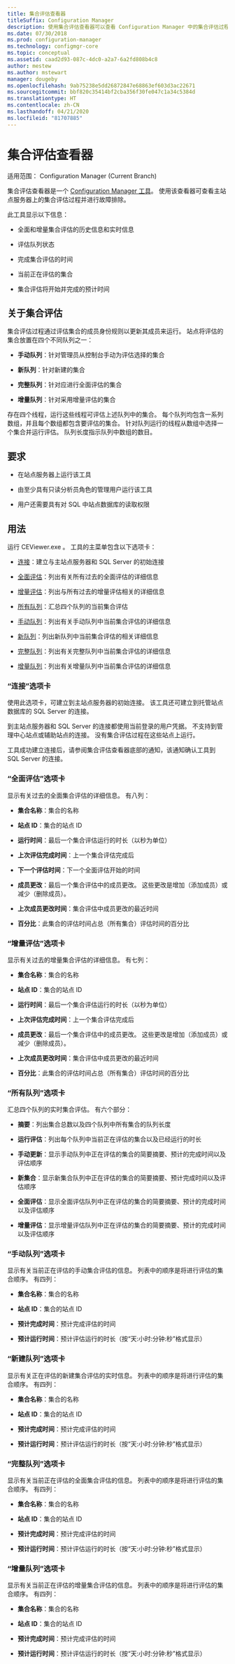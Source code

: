 ```yaml
---
title: 集合评估查看器
titleSuffix: Configuration Manager
description: 使用集合评估查看器可以查看 Configuration Manager 中的集合评估过程并进行故障排除。
ms.date: 07/30/2018
ms.prod: configuration-manager
ms.technology: configmgr-core
ms.topic: conceptual
ms.assetid: caad2d93-087c-4dc0-a2a7-6a2fd808b4c8
author: mestew
ms.author: mstewart
manager: dougeby
ms.openlocfilehash: 9ab75238e5dd26872847e68863ef603d3ac22671
ms.sourcegitcommit: bbf820c35414bf2cba356f30fe047c1a34c5384d
ms.translationtype: HT
ms.contentlocale: zh-CN
ms.lasthandoff: 04/21/2020
ms.locfileid: "81707885"
---
```

# <a name="collection-evaluation-viewer"></a>集合评估查看器

适用范围：  Configuration Manager (Current Branch)

集合评估查看器是一个 [Configuration Manager 工具](tools.md)。 使用该查看器可查看主站点服务器上的集合评估过程并进行故障排除。

此工具显示以下信息：  

- 全面和增量集合评估的历史信息和实时信息  

- 评估队列状态  

- 完成集合评估的时间  

- 当前正在评估的集合  

- 集合评估将开始并完成的预计时间  



## <a name="about-collection-evaluation"></a>关于集合评估

集合评估过程通过评估集合的成员身份规则以更新其成员来运行。 站点将评估的集合放置在四个不同队列之一：  

- **手动队列**：针对管理员从控制台手动为评估选择的集合  

- **新队列**：针对新建的集合  

- **完整队列**：针对应进行全面评估的集合  

- **增量队列**：针对采用增量评估的集合  

存在四个线程，运行这些线程可评估上述队列中的集合。 每个队列均包含一系列数组，并且每个数组都包含要评估的集合。 针对队列运行的线程从数组中选择一个集合并运行评估。 队列长度指示队列中数组的数目。



## <a name="requirements"></a>要求

- 在站点服务器上运行该工具  

- 由至少具有只读分析员角色的管理用户运行该工具   

- 用户还需要具有对 SQL 中站点数据库的读取权限 



## <a name="usage"></a>用法

运行 CEViewer.exe  。 工具的主菜单包含以下选项卡： 

- [连接](#bkmk_connect)：建立与主站点服务器和 SQL Server 的初始连接  

- [全面评估](#bkmk_full-eval)：列出有关所有过去的全面评估的详细信息   

- [增量评估](#bkmk_incremental-eval)：列出与所有过去的增量评估相关的详细信息  

- [所有队列](#bkmk_all-q)：汇总四个队列的当前集合评估  

- [手动队列](#bkmk_manual-q)：列出有关手动队列中当前集合评估的详细信息  

- [新队列](#bkmk_new-q)：列出新队列中当前集合评估的相关详细信息  

- [完整队列](#bkmk_full-q)：列出有关完整队列中当前集合评估的详细信息  

- [增量队列](#bkmk_incremental-q)：列出有关增量队列中当前集合评估的详细信息  


### <a name="connect-tab"></a><a name="bkmk_connect"></a>“连接”选项卡

使用此选项卡，可建立到主站点服务器的初始连接。 该工具还可建立到托管站点数据库的 SQL Server 的连接。

到主站点服务器和 SQL Server 的连接都使用当前登录的用户凭据。 不支持到管理中心站点或辅助站点的连接。 没有集合评估过程在这些站点上运行。

工具成功建立连接后，请参阅集合评估查看器底部的通知，该通知确认工具到 SQL Server 的连接。 


### <a name="full-evaluation-tab"></a><a name="bkmk_full-eval"></a>“全面评估”选项卡

显示有关过去的全面集合评估的详细信息。 有八列：  

- **集合名称**：集合的名称  

- **站点 ID**：集合的站点 ID   

- **运行时间**：最后一个集合评估运行的时长（以秒为单位）  

- **上次评估完成时间**：上一个集合评估完成后  

- **下一个评估时间**：下一个全面评估开始的时间  

- **成员更改**：最后一个集合评估中的成员更改。 这些更改是增加（添加成员）或减少（删除成员）。  

- **上次成员更改时间**：集合评估中成员更改的最近时间  

- **百分比**：此集合的评估时间占总（所有集合）评估时间的百分比  


### <a name="incremental-evaluation-tab"></a><a name="bkmk_incremental-eval"></a>“增量评估”选项卡

显示有关过去的增量集合评估的详细信息。 有七列：  

- **集合名称**：集合的名称  

- **站点 ID**：集合的站点 ID   

- **运行时间**：最后一个集合评估运行的时长（以秒为单位）  

- **上次评估完成时间**：上一个集合评估完成后  

- **成员更改**：最后一个集合评估中的成员更改。 这些更改是增加（添加成员）或减少（删除成员）。  

- **上次成员更改时间**：集合评估中成员更改的最近时间  

- **百分比**：此集合的评估时间占总（所有集合）评估时间的百分比  


### <a name="all-queues-tab"></a><a name="bkmk_all-q"></a>“所有队列”选项卡

汇总四个队列的实时集合评估。 有六个部分：  

- **摘要**：列出集合总数以及四个队列中所有集合的队列长度  

- **运行评估**：列出每个队列中当前正在评估的集合以及已经运行的时长  

- **手动更新**：显示手动队列中正在评估的集合的简要摘要、预计的完成时间以及评估顺序  

- **新集合**：显示新集合队列中正在评估的集合的简要摘要、预计完成时间以及评估顺序  

- **全面评估**：显示全面评估队列中正在评估的集合的简要摘要、预计的完成时间以及评估顺序  

- **增量评估**：显示增量评估队列中正在评估的集合的简要摘要、预计的完成时间以及评估顺序  


### <a name="manual-queue-tab"></a><a name="bkmk_manual-q"></a>“手动队列”选项卡

显示有关当前正在评估的手动集合评估的信息。 列表中的顺序是将进行评估的集合顺序。 有四列：  

- **集合名称**：集合的名称  

- **站点 ID**：集合的站点 ID   

- **预计完成时间**：预计完成评估的时间  

- **预计运行时间**：预计评估运行的时长（按“天:小时:分钟:秒”格式显示）  


### <a name="new-queue-tab"></a><a name="bkmk_new-q"></a>“新建队列”选项卡

显示有关正在评估的新建集合评估的实时信息。 列表中的顺序是将进行评估的集合顺序。 有四列：  

- **集合名称**：集合的名称  

- **站点 ID**：集合的站点 ID   

- **预计完成时间**：预计完成评估的时间  

- **预计运行时间**：预计评估运行的时长（按“天:小时:分钟:秒”格式显示）  


### <a name="full-queue-tab"></a><a name="bkmk_full-q"></a>“完整队列”选项卡

显示有关当前正在评估的全面集合评估的信息。 列表中的顺序是将进行评估的集合顺序。 有四列：  

- **集合名称**：集合的名称  

- **站点 ID**：集合的站点 ID   

- **预计完成时间**：预计完成评估的时间  

- **预计运行时间**：预计评估运行的时长（按“天:小时:分钟:秒”格式显示）  


### <a name="incremental-queue-tab"></a><a name="bkmk_incremental-q"></a>“增量队列”选项卡

显示有关当前正在评估的增量集合评估的信息。 列表中的顺序是将进行评估的集合顺序。 有四列：  

- **集合名称**：集合的名称  

- **站点 ID**：集合的站点 ID   

- **预计完成时间**：预计完成评估的时间  

- **预计运行时间**：预计评估运行的时长（按“天:小时:分钟:秒”格式显示）  



